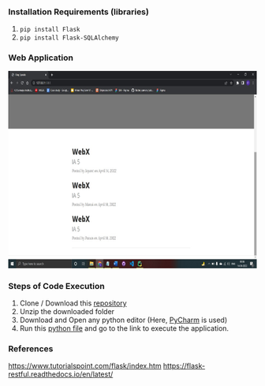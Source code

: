 ### Installation Requirements (libraries)

  1. ```pip install Flask```
  2. ```pip install Flask-SQLAlchemy```

### Web Application

<div align='center'>
<img src = 'WebX IA 5/Blogging-Website-using-Flask/templates/home.jpeg' height="400px">
</div>

### Steps of Code Execution

  1. Clone / Download this [repository](https://github.com/Jayantk07/Blog-Website-using-Flask)
  2. Unzip the downloaded folder
  3. Download and Open any python editor (Here, [PyCharm](https://www.jetbrains.com/pycharm/) is used)
  4. Run this [python file](https://github.com/Jayantk07/Blog-Website-using-Flask/blob/main/WebX-IA-5/Blogging-Website-using-Flask/app.py) and go to the link to execute the application.

### References

https://www.tutorialspoint.com/flask/index.htm
https://flask-restful.readthedocs.io/en/latest/
